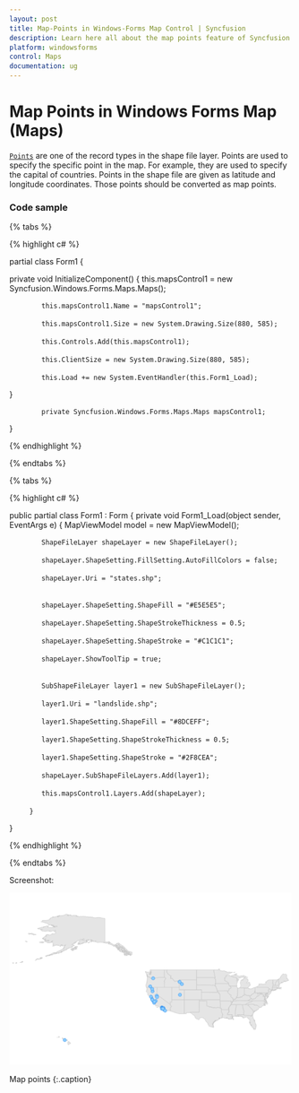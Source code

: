 ```yaml
---
layout: post
title: Map-Points in Windows-Forms Map Control | Syncfusion
description: Learn here all about the map points feature of Syncfusion Windows Forms Map (Maps) control and more.
platform: windowsforms
control: Maps
documentation: ug
---
```


# Map Points in Windows Forms Map (Maps)

[`Points`](https://help.syncfusion.com/cr/windowsforms/Syncfusion.UI.Xaml.Maps.ShapeFileRecord.html#Syncfusion_UI_Xaml_Maps_ShapeFileRecord_Points) are one of the record types in the shape file layer. Points are used to specify the specific point in the map. For example, they are used to specify the capital of countries. Points in the shape file are given as latitude and longitude coordinates. Those points should be converted as map points. 


### Code sample

{% tabs %}

{% highlight c# %}

partial class Form1
{

  private void InitializeComponent()
  {
            this.mapsControl1 = new Syncfusion.Windows.Forms.Maps.Maps();

            this.mapsControl1.Name = "mapsControl1";

            this.mapsControl1.Size = new System.Drawing.Size(880, 585); 

            this.Controls.Add(this.mapsControl1);  

            this.ClientSize = new System.Drawing.Size(880, 585);          

            this.Load += new System.EventHandler(this.Form1_Load);            

  }

            private Syncfusion.Windows.Forms.Maps.Maps mapsControl1;

}  

{% endhighlight %}

{% endtabs %}

{% tabs %}

{% highlight c# %}

public partial class Form1 : Form
{
        private void Form1_Load(object sender, EventArgs e)
        { 
            MapViewModel model = new MapViewModel();

            ShapeFileLayer shapeLayer = new ShapeFileLayer();

            shapeLayer.ShapeSetting.FillSetting.AutoFillColors = false;

            shapeLayer.Uri = "states.shp";


            shapeLayer.ShapeSetting.ShapeFill = "#E5E5E5";

            shapeLayer.ShapeSetting.ShapeStrokeThickness = 0.5;

            shapeLayer.ShapeSetting.ShapeStroke = "#C1C1C1";

            shapeLayer.ShowToolTip = true;


            SubShapeFileLayer layer1 = new SubShapeFileLayer();

            layer1.Uri = "landslide.shp";

            layer1.ShapeSetting.ShapeFill = "#8DCEFF";

            layer1.ShapeSetting.ShapeStrokeThickness = 0.5;

            layer1.ShapeSetting.ShapeStroke = "#2F8CEA";

            shapeLayer.SubShapeFileLayers.Add(layer1);

            this.mapsControl1.Layers.Add(shapeLayer);

         }

}      


{% endhighlight %}

{% endtabs %}

Screenshot:

![](Map-Points_images/Map-Points_img1.png)

Map points
{:.caption}
